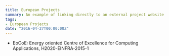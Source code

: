```yaml
---
title: European Projects
summary: An example of linking directly to an external project website using `external_link`.
tags:
- European Projects
date: "2016-04-27T00:00:00Z"
---
```


- EoCoE: Energy oriented Centre of Excellence for Computing Applications, H2020-EINFRA-2015-1

